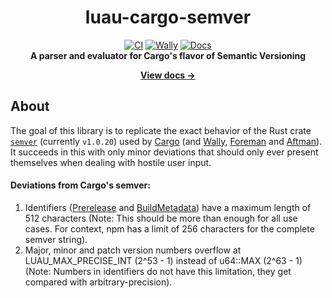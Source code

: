 <div align="center">

# luau-cargo-semver
[![CI](https://github.com/Tim7775/luau-cargo-semver/actions/workflows/ci.yml/badge.svg)](https://github.com/Tim7775/luau-cargo-semver/actions/workflows/ci.yml) [![Wally](https://img.shields.io/badge/Wally-v1.0.0-AD4646)](https://wally.run/package/tim7775/semver?version=1.0.0) [![Docs](https://github.com/Tim7775/luau-cargo-semver/actions/workflows/docs.yml/badge.svg)](https://tim7775.github.io/luau-cargo-semver/)<br>
**A parser and evaluator for Cargo's flavor of Semantic Versioning**

[**View docs →**](https://tim7775.github.io/luau-cargo-semver/)
</div>

## About
The goal of this library is to replicate the exact behavior of the Rust crate [`semver`](https://crates.io/crates/semver) (currently `v1.0.20`) used by [Cargo](https://github.com/rust-lang/cargo) (and [Wally](https://github.com/UpliftGames/wally), [Foreman](https://github.com/Roblox/foreman) and [Aftman](https://github.com/LPGhatguy/aftman)). It succeeds in this with only minor deviations that should only ever present themselves when dealing with hostile user input.

#### Deviations from Cargo's semver:
1. Identifiers ([Prerelease](https://tim7775.github.io/luau-cargo-semver/api/Prerelease) and [BuildMetadata](https://tim7775.github.io/luau-cargo-semver/api/BuildMetadata)) have a maximum length of 512 characters (Note: This should be more than enough for all use cases. For context, npm has a limit of 256 characters for the complete semver string).
2. Major, minor and patch version numbers overflow at LUAU_MAX_PRECISE_INT (2^53 - 1) instead of u64::MAX (2^63 - 1) (Note: Numbers in identifiers do not have this limitation, they get compared with arbitrary-precision).
